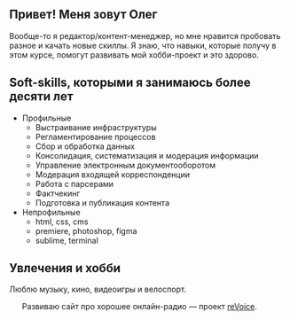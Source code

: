 ## Привет! Меня зовут Олег
Вообще-то я редактор/контент-менеджер, но мне нравится пробовать разное и качать новые скиллы. Я знаю, что навыки, которые получу в этом курсе, помогут развивать мой хобби-проект и это здорово.

## Soft-skills, которыми я занимаюсь более десяти лет
* Профильные
  * Выстраивание инфраструктуры
  * Регламентирование процессов
  * Сбор и обработка данных
  * Консолидация, систематизация и модерация информации
  * Управление электронным документооборотом
  * Модерация входящей корреспонденции
  * Работа с парсерами
  * Фактчекинг
  * Подготовка и публикация контента
* Непрофильные
  * html, css, cms
  * premiere, photoshop, figma
  * sublime, terminal


## Увлечения и хобби
Люблю музыку, кино, видеоигры и велоспорт.

<img src="http://revoice.ru/new_assets/img/logo/revoice_color_500.png" width="19" height="12" /> Развиваю сайт про хорошее онлайн-радио — проект [reVoice](http://revoice.ru).
